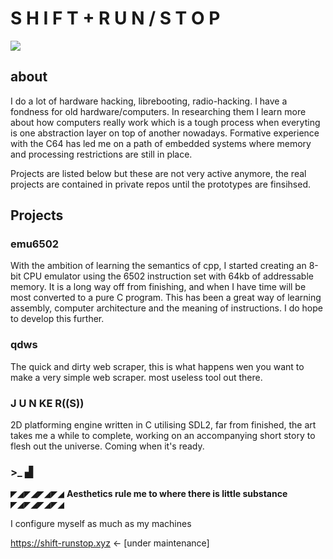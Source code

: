 # S H I F T + R U N / S T O P

![](imgs/BlankExit.png)

## about

I do a lot of hardware hacking, librebooting, radio-hacking. I have a fondness
for old hardware/computers. In researching them I learn more about how computers
really work which is a tough process when everyting is one abstraction layer on
top of another nowadays. Formative experience with the C64 has led me on a path of
embedded systems where memory and processing restrictions are still in place.

Projects are listed below but these are not very active anymore, the real projects
are contained in private repos until the prototypes are finsihsed.

## Projects

### emu6502
With the ambition of learning the semantics of cpp, I started creating an 8-bit
CPU emulator using the 6502 instruction set with 64kb of addressable memory. It
is a long way off from finishing, and when I have time will be most converted
to a pure C program. This has been a great way of learning assembly, computer
architecture and the meaning of instructions. I do hope to develop this further.

### qdws
The quick and dirty web scraper, this is what happens wen you want to make a
very simple web scraper. most useless tool out there.

### J U N KE R((S))
2D platforming engine written in C utilising SDL2, far from finished, the art
takes me a while to complete, working on an accompanying short story to flesh out
the universe. Coming when it's ready.


### >_ ▟

◤◢◤◢◤◢◤◢ **Aesthetics rule me to where there is little substance** ◤◢◤◢◤◢◤◢

I configure myself as much as my machines

https://shift-runstop.xyz <- [under maintenance]
